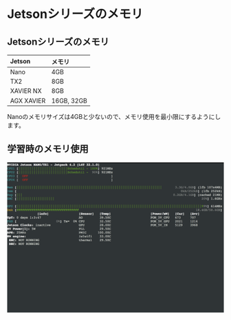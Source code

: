 # Jetsonシリーズのメモリ

## Jetsonシリーズのメモリ

|Jetson|メモリ|
|:--|:--|
|Nano|4GB|
|TX2|8GB|
|XAVIER NX|8GB|
|AGX XAVIER|16GB, 32GB|

Nanoのメモリサイズは4GBと少ないので、メモリ使用を最小限にするようにします。

## 学習時のメモリ使用

![](./img/train001.png)
